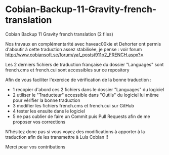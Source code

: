 Cobian-Backup-11-Gravity-french-translation
===========================================

Cobian Backup 11 Gravity french translation (2 files)

Nos travaux en complémentarité avec haveac00kie et Dehorter ont permis d'aboutir à cette traduction assez stabilisée, je pense : voir forum http://www.cobiansoft.se/forum/yaf_postst911p2_FRENCH.aspx?=

Les 2 derniers fichiers de traduction française du dossier "Languages" sont french.cms et french.cui sont accessibles sur ce repository

Afin de vous faciliter l'exercice de vérification de la bonne traduction :

 - 1 recopier d'abord ces 2 fichiers dans le dossier "Languages" du logiciel 
 - 2 utiliser le "Traducteur" accessible dans "Outils" du logiciel lui même pour vérifier la bonne traduction
 - 3 modifier les fichiers french.cms et french.cui sur GitHub
 - 4 tester les ensuite dans le logiciel
 - 5 ne pas oublier de faire un Commit puis Pull Requests afin de me proposer vos corrections

N'hésitez donc pas si vous voyez des modifications à apporter à la traduction afin de les transmettre à Luis Cobian !!


Merci pour vos contributions
